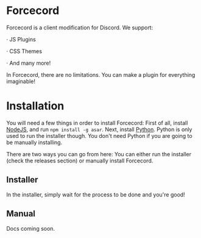 # Forcecord

Forcecord is a client modification for Discord. We support:  

· JS Plugins  

· CSS Themes  

· And many more!  


In Forcecord, there are no limitations. You can make a plugin for everything imaginable!

# Installation

You will need a few things in order to install Forcecord:
First of all, install [NodeJS](https://nodejs.org), and run `npm install -g asar`. Next, install [Python](https://python.org). Python is only used to run the installer though. You don't need Python if you are going to be manually installing.

There are two ways you can go from here:
You can either run the installer (check the releases section) or manually install Forcecord.

## Installer

In the installer, simply wait for the process to be done and you're good!

## Manual

Docs coming soon.
